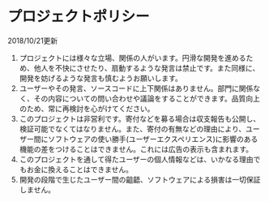 # プロジェクトポリシー
2018/10/21更新

1. プロジェクトには様々な立場、関係の人がいます。円滑な開発を進めるため、他人を不快にさせたり、扇動するような発言は禁止です。また同様に、開発を妨げるような発言も慎むようお願いします。  
2. ユーザーやその発言、ソースコードに上下関係はありません。部門に関係なく、その内容についての問い合わせや議論をすることができます。品質向上のため、常に再検討を心がけてください。  
3. このプロジェクトは非営利です。寄付などを募る場合は収支報告も公開し、検証可能でなくてはなりません。また、寄付の有無などの理由により、ユーザー間にソフトウェアの使い勝手(ユーザーエクスペリエンス)に影響のある機能の差をつけることはできません。これには広告の表示も含まれます。  
4. このプロジェクトを通して得たユーザーの個人情報などは、いかなる理由でもお金に換えることはできません。  
5. 開発の段階で生じたユーザー間の齟齬、ソフトウェアによる損害は一切保証しません。  